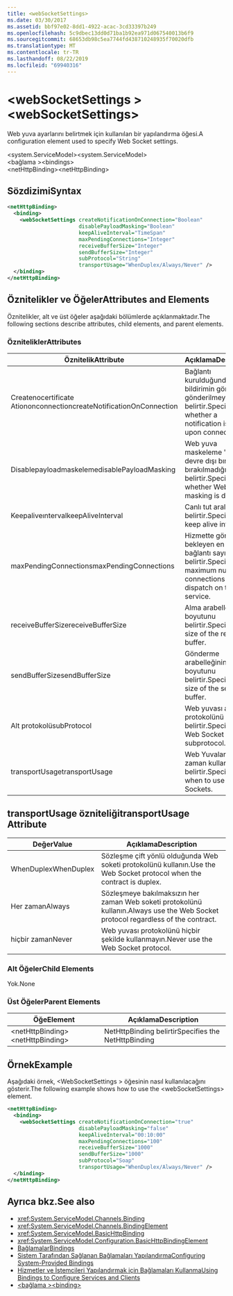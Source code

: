 ```yaml
---
title: <webSocketSettings>
ms.date: 03/30/2017
ms.assetid: bbf97e02-8dd1-4922-acac-3cd33397b249
ms.openlocfilehash: 5c9dbec13dd0d71ba1b92ea971d067540013b6f9
ms.sourcegitcommit: 68653db98c5ea7744fd438710248935f70020dfb
ms.translationtype: MT
ms.contentlocale: tr-TR
ms.lasthandoff: 08/22/2019
ms.locfileid: "69940316"
---
```

# <a name="websocketsettings"></a><span data-ttu-id="5c8c7-101">\<webSocketSettings ></span><span class="sxs-lookup"><span data-stu-id="5c8c7-101">\<webSocketSettings></span></span>
<span data-ttu-id="5c8c7-102">Web yuva ayarlarını belirtmek için kullanılan bir yapılandırma öğesi.</span><span class="sxs-lookup"><span data-stu-id="5c8c7-102">A configuration element used to specify Web Socket settings.</span></span>  
  
<span data-ttu-id="5c8c7-103">\<system.ServiceModel></span><span class="sxs-lookup"><span data-stu-id="5c8c7-103">\<system.ServiceModel></span></span>  
<span data-ttu-id="5c8c7-104">\<bağlama ></span><span class="sxs-lookup"><span data-stu-id="5c8c7-104">\<bindings></span></span>  
<span data-ttu-id="5c8c7-105">\<netHttpBinding></span><span class="sxs-lookup"><span data-stu-id="5c8c7-105">\<netHttpBinding></span></span>  
  
## <a name="syntax"></a><span data-ttu-id="5c8c7-106">Sözdizimi</span><span class="sxs-lookup"><span data-stu-id="5c8c7-106">Syntax</span></span>  
  
```xml  
<netHttpBinding>
  <binding>
    <webSocketSettings createNotificationOnConnection="Boolean"
                       disablePayloadMasking="Boolean"
                       keepAliveInterval="TimeSpan"
                       maxPendingConnections="Integer"
                       receiveBufferSize="Integer"
                       sendBufferSize="Integer"
                       subProtocol="String"
                       transportUsage="WhenDuplex/Always/Never" />
  </binding>
</netHttpBinding>
```  
  
## <a name="attributes-and-elements"></a><span data-ttu-id="5c8c7-107">Öznitelikler ve Öğeler</span><span class="sxs-lookup"><span data-stu-id="5c8c7-107">Attributes and Elements</span></span>  
 <span data-ttu-id="5c8c7-108">Öznitelikler, alt ve üst öğeler aşağıdaki bölümlerde açıklanmaktadır.</span><span class="sxs-lookup"><span data-stu-id="5c8c7-108">The following sections describe attributes, child elements, and parent elements.</span></span>  
  
### <a name="attributes"></a><span data-ttu-id="5c8c7-109">Öznitelikler</span><span class="sxs-lookup"><span data-stu-id="5c8c7-109">Attributes</span></span>  
  
|<span data-ttu-id="5c8c7-110">Öznitelik</span><span class="sxs-lookup"><span data-stu-id="5c8c7-110">Attribute</span></span>|<span data-ttu-id="5c8c7-111">Açıklama</span><span class="sxs-lookup"><span data-stu-id="5c8c7-111">Description</span></span>|  
|---------------|-----------------|  
|<span data-ttu-id="5c8c7-112">Createnocertificate Ationonconnection</span><span class="sxs-lookup"><span data-stu-id="5c8c7-112">createNotificationOnConnection</span></span>|<span data-ttu-id="5c8c7-113">Bağlantı kurulduğunda bir bildirimin gönderilip gönderilmeyeceğini belirtir.</span><span class="sxs-lookup"><span data-stu-id="5c8c7-113">Specifies whether a notification is sent upon connection.</span></span>|  
|<span data-ttu-id="5c8c7-114">Disablepayloadmaskeleme</span><span class="sxs-lookup"><span data-stu-id="5c8c7-114">disablePayloadMasking</span></span>|<span data-ttu-id="5c8c7-115">Web yuva maskeleme 'nin devre dışı bırakılıp bırakılmadığını belirtir.</span><span class="sxs-lookup"><span data-stu-id="5c8c7-115">Specifies whether Web Socket masking is disabled.</span></span>|  
|<span data-ttu-id="5c8c7-116">Keepaliveınterval</span><span class="sxs-lookup"><span data-stu-id="5c8c7-116">keepAliveInterval</span></span>|<span data-ttu-id="5c8c7-117">Canlı tut aralığını belirtir.</span><span class="sxs-lookup"><span data-stu-id="5c8c7-117">Specifies the keep alive interval.</span></span>|  
|<span data-ttu-id="5c8c7-118">maxPendingConnections</span><span class="sxs-lookup"><span data-stu-id="5c8c7-118">maxPendingConnections</span></span>|<span data-ttu-id="5c8c7-119">Hizmette gönderimi bekleyen en fazla bağlantı sayısını belirtir.</span><span class="sxs-lookup"><span data-stu-id="5c8c7-119">Specifies the maximum number of connections awaiting dispatch on the service.</span></span>|  
|<span data-ttu-id="5c8c7-120">receiveBufferSize</span><span class="sxs-lookup"><span data-stu-id="5c8c7-120">receiveBufferSize</span></span>|<span data-ttu-id="5c8c7-121">Alma arabelleğinin boyutunu belirtir.</span><span class="sxs-lookup"><span data-stu-id="5c8c7-121">Specifies the size of the receive buffer.</span></span>|  
|<span data-ttu-id="5c8c7-122">sendBufferSize</span><span class="sxs-lookup"><span data-stu-id="5c8c7-122">sendBufferSize</span></span>|<span data-ttu-id="5c8c7-123">Gönderme arabelleğinin boyutunu belirtir.</span><span class="sxs-lookup"><span data-stu-id="5c8c7-123">Specifies the size of the send buffer.</span></span>|  
|<span data-ttu-id="5c8c7-124">Alt protokolü</span><span class="sxs-lookup"><span data-stu-id="5c8c7-124">subProtocol</span></span>|<span data-ttu-id="5c8c7-125">Web yuvası alt protokolünü belirtir.</span><span class="sxs-lookup"><span data-stu-id="5c8c7-125">Specifies the Web Socket subprotocol.</span></span>|  
|<span data-ttu-id="5c8c7-126">transportUsage</span><span class="sxs-lookup"><span data-stu-id="5c8c7-126">transportUsage</span></span>|<span data-ttu-id="5c8c7-127">Web Yuvaları ne zaman kullanılacağını belirtir.</span><span class="sxs-lookup"><span data-stu-id="5c8c7-127">Specifies when to use Web Sockets.</span></span>|  
  
## <a name="transportusage-attribute"></a><span data-ttu-id="5c8c7-128">transportUsage özniteliği</span><span class="sxs-lookup"><span data-stu-id="5c8c7-128">transportUsage Attribute</span></span>  
  
|<span data-ttu-id="5c8c7-129">Değer</span><span class="sxs-lookup"><span data-stu-id="5c8c7-129">Value</span></span>|<span data-ttu-id="5c8c7-130">Açıklama</span><span class="sxs-lookup"><span data-stu-id="5c8c7-130">Description</span></span>|  
|-----------|-----------------|  
|<span data-ttu-id="5c8c7-131">WhenDuplex</span><span class="sxs-lookup"><span data-stu-id="5c8c7-131">WhenDuplex</span></span>|<span data-ttu-id="5c8c7-132">Sözleşme çift yönlü olduğunda Web soketi protokolünü kullanın.</span><span class="sxs-lookup"><span data-stu-id="5c8c7-132">Use the Web Socket protocol when the contract is duplex.</span></span>|  
|<span data-ttu-id="5c8c7-133">Her zaman</span><span class="sxs-lookup"><span data-stu-id="5c8c7-133">Always</span></span>|<span data-ttu-id="5c8c7-134">Sözleşmeye bakılmaksızın her zaman Web soketi protokolünü kullanın.</span><span class="sxs-lookup"><span data-stu-id="5c8c7-134">Always use the Web Socket protocol regardless of the contract.</span></span>|  
|<span data-ttu-id="5c8c7-135">hiçbir zaman</span><span class="sxs-lookup"><span data-stu-id="5c8c7-135">Never</span></span>|<span data-ttu-id="5c8c7-136">Web yuvası protokolünü hiçbir şekilde kullanmayın.</span><span class="sxs-lookup"><span data-stu-id="5c8c7-136">Never use the Web Socket protocol.</span></span>|  
  
### <a name="child-elements"></a><span data-ttu-id="5c8c7-137">Alt Öğeler</span><span class="sxs-lookup"><span data-stu-id="5c8c7-137">Child Elements</span></span>  
 <span data-ttu-id="5c8c7-138">Yok.</span><span class="sxs-lookup"><span data-stu-id="5c8c7-138">None</span></span>  
  
### <a name="parent-elements"></a><span data-ttu-id="5c8c7-139">Üst Öğeler</span><span class="sxs-lookup"><span data-stu-id="5c8c7-139">Parent Elements</span></span>  
  
|<span data-ttu-id="5c8c7-140">Öğe</span><span class="sxs-lookup"><span data-stu-id="5c8c7-140">Element</span></span>|<span data-ttu-id="5c8c7-141">Açıklama</span><span class="sxs-lookup"><span data-stu-id="5c8c7-141">Description</span></span>|  
|-------------|-----------------|  
|<span data-ttu-id="5c8c7-142">\<netHttpBinding></span><span class="sxs-lookup"><span data-stu-id="5c8c7-142">\<netHttpBinding></span></span>|<span data-ttu-id="5c8c7-143">NetHttpBinding belirtir</span><span class="sxs-lookup"><span data-stu-id="5c8c7-143">Specifies the NetHttpBinding</span></span>|  
  
## <a name="example"></a><span data-ttu-id="5c8c7-144">Örnek</span><span class="sxs-lookup"><span data-stu-id="5c8c7-144">Example</span></span>  
 <span data-ttu-id="5c8c7-145">Aşağıdaki örnek, \<WebSocketSettings > öğesinin nasıl kullanılacağını gösterir.</span><span class="sxs-lookup"><span data-stu-id="5c8c7-145">The following example shows how to use the \<webSocketSettings> element.</span></span>  
  
```xml  
<netHttpBinding>
  <binding>
    <webSocketSettings createNotificationOnConnection="true"
                       disablePayloadMasking="false"
                       keepAliveInterval="00:10:00"
                       maxPendingConnections="100"
                       receiveBufferSize="1000"
                       sendBufferSize="1000"
                       subProtocol="Soap"
                       transportUsage="WhenDuplex/Always/Never" />
  </binding>
</netHttpBinding>
```  
  
## <a name="see-also"></a><span data-ttu-id="5c8c7-146">Ayrıca bkz.</span><span class="sxs-lookup"><span data-stu-id="5c8c7-146">See also</span></span>

- <xref:System.ServiceModel.Channels.Binding>
- <xref:System.ServiceModel.Channels.BindingElement>
- <xref:System.ServiceModel.BasicHttpBinding>
- <xref:System.ServiceModel.Configuration.BasicHttpBindingElement>
- [<span data-ttu-id="5c8c7-147">Bağlamalar</span><span class="sxs-lookup"><span data-stu-id="5c8c7-147">Bindings</span></span>](../../../wcf/bindings.md)
- [<span data-ttu-id="5c8c7-148">Sistem Tarafından Sağlanan Bağlamaları Yapılandırma</span><span class="sxs-lookup"><span data-stu-id="5c8c7-148">Configuring System-Provided Bindings</span></span>](../../../wcf/feature-details/configuring-system-provided-bindings.md)
- [<span data-ttu-id="5c8c7-149">Hizmetler ve İstemcileri Yapılandırmak için Bağlamaları Kullanma</span><span class="sxs-lookup"><span data-stu-id="5c8c7-149">Using Bindings to Configure Services and Clients</span></span>](../../../wcf/using-bindings-to-configure-services-and-clients.md)
- [<span data-ttu-id="5c8c7-150">\<bağlama ></span><span class="sxs-lookup"><span data-stu-id="5c8c7-150">\<binding></span></span>](../../../misc/binding.md)
